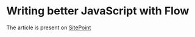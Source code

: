 # Writing better JavaScript with Flow

The article is present on [SitePoint](http://bit.ly/1f8qHOb)


